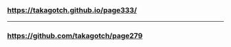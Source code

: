 ### https://takagotch.github.io/page333/
---
### https://github.com/takagotch/page279

```
```

```
```

```
```


